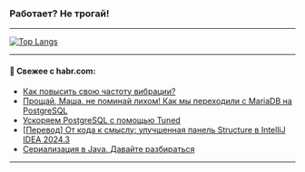 ### Работает? Не трогай!

---
<!--
#### 🛠️ Technical stack:

![Java](https://img.shields.io/badge/Java-informational?logo=Oracle&style=flat&logoColor=white&color=FF4500)
![Kotlin](https://img.shields.io/badge/Kotlin-informational?logo=Kotlin&style=flat&logoColor=white&color=774D97)
![TS](https://img.shields.io/badge/TypeScript-informational?logo=typeScript&style=flat&logoColor=black&color=017acc)
![Python](https://img.shields.io/badge/Python-informational?logo=Python&style=flat&logoColor=black&color=ffdd54) <br>
![Spring](https://img.shields.io/badge/Spring-informational?logo=Spring&style=flat&logoColor=white&color=6DB33F) 
![SpringBoot](https://img.shields.io/badge/SpringBoot-informational?logo=SpringBoot&style=flat&logoColor=white&color=6DB33F)
![Nest](https://img.shields.io/badge/NestJS-informational?logo=NestJS&style=flat&logoColor=white&color=E0234E) 
![NodeJS](https://img.shields.io/badge/NodeJS-informational?logo=node.js&style=flat&logoColor=white&color=70A760)<br>
![PostgreSQL](https://img.shields.io/badge/PostgreSQL-informational?logo=PostgreSQL&style=flat&logoColor=white&color=DAA520)
![MongoDB](https://img.shields.io/badge/MongoDB-informational?logo=MongoDB&style=flat&logoColor=white&color=870000)
![Apache](https://img.shields.io/badge/Apache-informational?logo=apache&style=flat&logoColor=white&color=f74e28)

___ 
-->

<!--- #### 🛠️ : --->

[![Top Langs](https://github-readme-stats-82jvfl3w3-advtsettinggmailcoms-projects.vercel.app/api/top-langs/?username=zloylis&langs_count=10&hide_title=true&title_color=e6edf3&size_weight=0.5&count_weight=0.5&layout=compact&hide_progress=true&hide_border=true&theme=dracula)](https://github.com/zloylis)

<!---


####  :octocat:&nbsp;&nbsp; Статистика:

![GitHub stats](https://github-readme-stats-u2qms2cxw-advtsettinggmailcoms-projects.vercel.app/api?username=zloylis&show_icons=true&hide_border=true&theme=dracula&title_color=e6edf3&include_all_commits=true&count_private=true&hide_rank=false&hide_title=true&rank_icon=github)
-->
---

#### 💬 Свежее с habr.com:

<!-- BLOG-POST-LIST:START -->
- [Как повысить свою частоту вибрации?](https://habr.com/ru/articles/860544/?utm_source=habrahabr&utm_medium=rss&utm_campaign=860544)
- [Прощай, Маша, не поминай лихом! Как мы переходили с MariaDB на PostgreSQL](https://habr.com/ru/companies/T1Holding/articles/858530/?utm_source=habrahabr&utm_medium=rss&utm_campaign=858530)
- [Ускоряем PostgreSQL с помощью Tuned](https://habr.com/ru/companies/otus/articles/859270/?utm_source=habrahabr&utm_medium=rss&utm_campaign=859270)
- [[Перевод] От кода к смыслу: улучшенная панель Structure в IntelliJ IDEA 2024.3](https://habr.com/ru/companies/spring_aio/articles/860510/?utm_source=habrahabr&utm_medium=rss&utm_campaign=860510)
- [Сериализация в Java. Давайте разбираться](https://habr.com/ru/companies/pvs-studio/articles/860502/?utm_source=habrahabr&utm_medium=rss&utm_campaign=860502)
<!-- BLOG-POST-LIST:END -->

---
